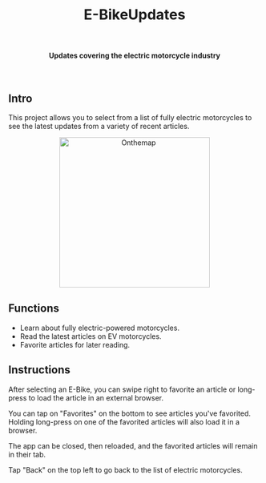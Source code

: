 <h1 align="center"> E-BikeUpdates </h1> <br>

<h4 align="center">Updates covering the electric motorcycle industry</h4> <br>
 

## Intro

This project allows you to select from a list of fully electric motorcycles to see the latest updates from a variety of recent articles. 

<p align="center">
  <img alt="Onthemap" title="Onthemap" src="screenshots/onthemap1.gif" width=300>
</p>

## Functions 
* Learn about fully electric-powered motorcycles. 
* Read the latest articles on EV motorcycles. 
* Favorite articles for later reading. 

## Instructions
After selecting an E-Bike, you can swipe right to favorite an article or long-press to load the article in an external browser. 

You can tap on "Favorites" on the bottom to see articles you've favorited. Holding long-press on one of the favorited articles will also load it in a browser. 

The app can be closed, then reloaded, and the favorited articles will remain in their tab. 

Tap "Back" on the top left to go back to the list of electric motorcycles. 
